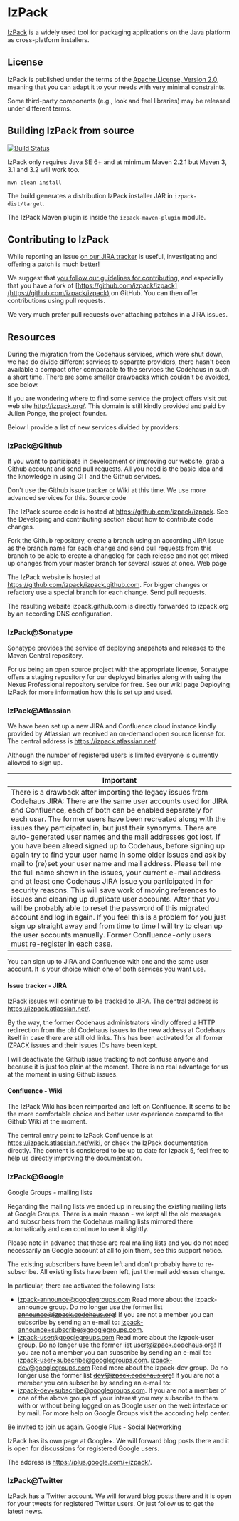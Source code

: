 # IzPack

[IzPack](http://izpack.org/) is a widely used tool for packaging applications on the Java platform as cross-platform installers.

## License

IzPack is published under the terms of the [Apache License, Version 2.0](http://www.apache.org/licenses/LICENSE-2.0), meaning that you can adapt it to your needs with very minimal constraints.

Some third-party components (e.g., look and feel libraries) may be released
under different terms.

## Building IzPack from source

[![Build Status](https://secure.travis-ci.org/izpack/izpack.png?branch=master)](http://travis-ci.org/izpack/izpack)

IzPack only requires Java SE 6+ and at minimum Maven 2.2.1 but Maven 3, 3.1 and 3.2 will work too.

    mvn clean install

The build generates a distribution IzPack installer JAR in `izpack-dist/target`.

The IzPack Maven plugin is inside the `izpack-maven-plugin` module.

## Contributing to IzPack

While reporting an issue [on our JIRA tracker](https://izpack.atlassian.net/) is useful, investigating and offering a patch is much better!

We suggest that [you follow our guidelines for contributing](http://izpack.org/developers/), and especially that you have a fork of [https://github.com/izpack/izpack](https://github.com/izpack/izpack) on GitHub. You can then offer contributions using pull requests.

We very much prefer pull requests over attaching patches in a JIRA issues.

## Resources

During the migration from the Codehaus services, which were shut down, we had do divide different services to separate providers, there hasn't been available a compact offer comparable to the services the Codehaus in such a short time. There are some smaller drawbacks which couldn't be avoided, see below.

If you are wondering where to find some service the project offers visit out web site http://izpack.org/.
This domain is still kindly provided and paid by Julien Ponge, the project founder.

Below I provide a list of new services divided by providers:

### IzPack@Github

If you want to participate in development or improving our website, grab a Github account and send pull requests. All you need is the basic idea and the knowledge in using GIT and the Github services.

Don't use the Github issue tracker or Wiki at this time. We use more advanced services for this.
Source code

The IzPack source code is hosted at https://github.com/izpack/izpack.
See the Developing and contributing section about how to contribute code changes.

Fork the Github repository, create a branch using an according JIRA issue as the branch name for each change and send pull requests from this branch to be able to create a changelog for each release and not get mixed up changes from your master branch for several issues at once.
Web page

The IzPack website is hosted at https://github.com/izpack/izpack.github.com. 
For bigger changes or refactory use a special branch for each change. Send pull requests. 

The resulting website izpack.github.com is directly forwarded to izpack.org by an according DNS configuration.

### IzPack@Sonatype

Sonatype provides the service of deploying snapshots and releases to the Maven Central repository.

For us being an open source project with the appropriate license, Sonatype offers a staging repository for our deployed binaries along with using the Nexus Professional repository service for free. 
See our wiki page Deploying IzPack for more information how this is set up and used.

### IzPack@Atlassian

We have been set up a new JIRA and Confluence cloud instance kindly provided by Atlassian we received an on-demand open source license for. The central address is https://izpack.atlassian.net/.

Although the number of registered users is limited everyone is currently allowed to sign up.

Important  |
---------  |
There is a drawback after importing the legacy issues from Codehaus JIRA: There are the same user accounts used for JIRA and Confluence, each of both can be enabled separately for each user. The former users have been recreated along with the issues they participated in, but just their synonyms. There are auto-generated user names and the mail addresses got lost. If you have been alread signed up to Codehaus, before signing up again try to find your user name in some older issues and ask by mail to (re)set your user name and mail address. Please tell me the full name shown in the issues, your current e-mail address and at least one Codehaus JIRA issue you participated in for security reasons. This will save work of moving references to issues and cleaning up duplicate user accounts. After that you will be probably able to reset the password of this migrated account and log in again. If you feel this is a problem for you just sign up straight away and from time to time I will try to clean up the user accounts manually. Former Confluence-only users must re-register in each case.  |

You can sign up to JIRA and Confluence with one and the same user account. It is your choice which one of both services you want use.

#### Issue tracker - JIRA

IzPack issues will continue to be tracked to JIRA. The central address is https://izpack.atlassian.net/.

By the way, the former Codehaus administrators kindly offered a HTTP redirection from the old Codehaus issues to the new address at Codehaus itself in case there are still old links. This has been activated for all former IZPACK issues and their issues IDs have been kept.

I will deactivate the Github issue tracking to not confuse anyone and because it is just too plain at the moment. There is no real advantage for us at the moment in using Github issues.

#### Confluence - Wiki

The IzPack Wiki has been reimported and left on Confluence. It seems to be the more comfortable choice and better user experience compared to the Github Wiki at the moment.

The central entry point to IzPack Confluence is at https://izpack.atlassian.net/wiki, or check the IzPack documentation directly. The content is considered to be up to date for Izpack 5, feel free to help us directly improving the documentation.

### IzPack@Google

Google Groups - mailing lists

Regarding the mailing lists we ended up in reusing the existing mailing lists at Google Groups. There is a main reason - we kept all the old messages and subscribers from the Codehaus mailing lists mirrored there automatically and can continue to use it slightly.

Please note in advance that these are real mailing lists and you do not need necessarily an Google account at all to join them, see this support notice.

The existing subscribers have been left and don't probably have to re-subscribe. All existing lists have been left, just the mail addresses change.

In particular, there are activated the following lists:
- izpack-announce@googlegroups.com
Read more about the izpack-announce group.
Do no longer use the former list ~~announce@izpack.codehaus.org~~!
If you are not a member you can subscribe by sending an e-mail to:
izpack-announce+subscribe@googlegroups.com.
- izpack-user@googlegroups.com
Read more about the izpack-user group.
Do no longer use the former list ~~user@izpack.codehaus.org~~!
If you are not a member you can subscribe by sending an e-mail to:
izpack-user+subscribe@googlegroups.com.
izpack-dev@googlegroups.com
Read more about the izpack-dev group.
Do no longer use the former list ~~dev@izpack.codehaus.org~~!
If you are not a member you can subscribe by sending an e-mail to:
- izpack-dev+subscribe@googlegroups.com.
If you are not a member of one of the above groups of your interest you may subscribe to them with or without being logged on as Google user on the web interface or by mail. For more help on Google Groups visit the according help center.

Be invited to join us again.
Google Plus - Social Networking

IzPack has its own page at Google+. We will forward blog posts there and it is open for discussions for registered Google users.

The address is https://plus.google.com/+izpack/.

### IzPack@Twitter

IzPack has a Twitter account. We will forward blog posts there and it is open for your tweets for registered Twitter users. Or just follow us to get the latest news.
